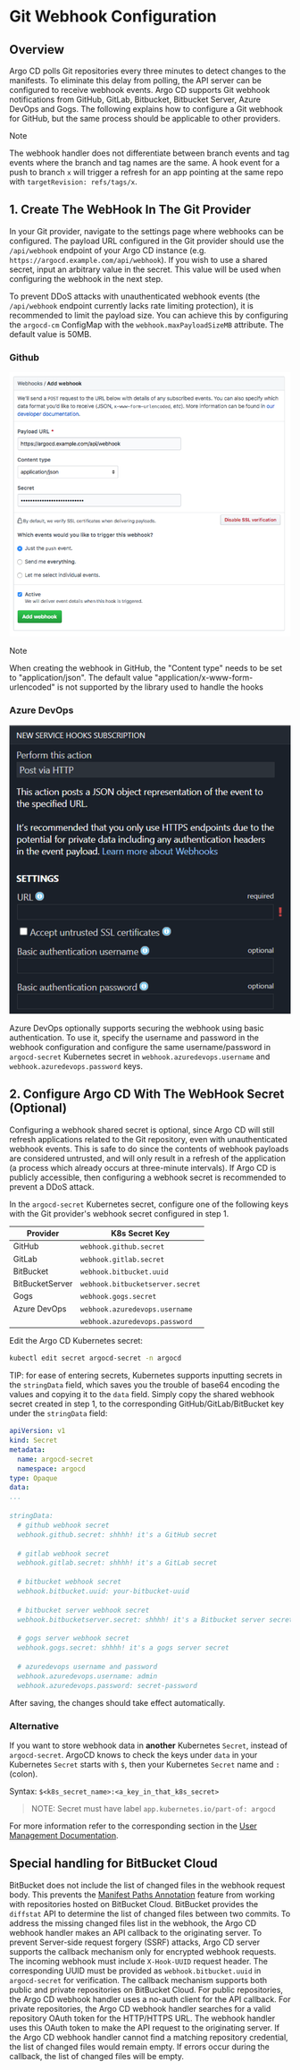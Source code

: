 # Git Webhook Configuration

## Overview

Argo CD polls Git repositories every three minutes to detect changes to the manifests. To eliminate
this delay from polling, the API server can be configured to receive webhook events. Argo CD supports
Git webhook notifications from GitHub, GitLab, Bitbucket, Bitbucket Server, Azure DevOps and Gogs. The following explains how to configure
a Git webhook for GitHub, but the same process should be applicable to other providers.

> [!NOTE]
> The webhook handler does not differentiate between branch events and tag events where the branch and tag names are
> the same. A hook event for a push to branch `x` will trigger a refresh for an app pointing at the same repo with
> `targetRevision: refs/tags/x`.

## 1. Create The WebHook In The Git Provider

In your Git provider, navigate to the settings page where webhooks can be configured. The payload
URL configured in the Git provider should use the `/api/webhook` endpoint of your Argo CD instance
(e.g. `https://argocd.example.com/api/webhook`). If you wish to use a shared secret, input an
arbitrary value in the secret. This value will be used when configuring the webhook in the next step.

To prevent DDoS attacks with unauthenticated webhook events (the `/api/webhook` endpoint currently lacks rate limiting protection), it is recommended to limit the payload size. You can achieve this by configuring the `argocd-cm` ConfigMap with the `webhook.maxPayloadSizeMB` attribute. The default value is 50MB.

### Github

![Add Webhook](../assets/webhook-config.png "Add Webhook")

> [!NOTE]
> When creating the webhook in GitHub, the "Content type" needs to be set to "application/json". The default value "application/x-www-form-urlencoded" is not supported by the library used to handle the hooks

### Azure DevOps

![Add Webhook](../assets/azure-devops-webhook-config.png "Add Webhook")

Azure DevOps optionally supports securing the webhook using basic authentication. To use it, specify the username and password in the webhook configuration and configure the same username/password in `argocd-secret` Kubernetes secret in
`webhook.azuredevops.username` and `webhook.azuredevops.password` keys.

## 2. Configure Argo CD With The WebHook Secret (Optional)

Configuring a webhook shared secret is optional, since Argo CD will still refresh applications
related to the Git repository, even with unauthenticated webhook events. This is safe to do since
the contents of webhook payloads are considered untrusted, and will only result in a refresh of the
application (a process which already occurs at three-minute intervals). If Argo CD is publicly
accessible, then configuring a webhook secret is recommended to prevent a DDoS attack.

In the `argocd-secret` Kubernetes secret, configure one of the following keys with the Git
provider's webhook secret configured in step 1.

| Provider        | K8s Secret Key                   |
|-----------------|----------------------------------|
| GitHub          | `webhook.github.secret`          |
| GitLab          | `webhook.gitlab.secret`          |
| BitBucket       | `webhook.bitbucket.uuid`         |
| BitBucketServer | `webhook.bitbucketserver.secret` |
| Gogs            | `webhook.gogs.secret`            |
| Azure DevOps    | `webhook.azuredevops.username`   |
|                 | `webhook.azuredevops.password`   |

Edit the Argo CD Kubernetes secret:

```bash
kubectl edit secret argocd-secret -n argocd
```

TIP: for ease of entering secrets, Kubernetes supports inputting secrets in the `stringData` field,
which saves you the trouble of base64 encoding the values and copying it to the `data` field.
Simply copy the shared webhook secret created in step 1, to the corresponding
GitHub/GitLab/BitBucket key under the `stringData` field:

```yaml
apiVersion: v1
kind: Secret
metadata:
  name: argocd-secret
  namespace: argocd
type: Opaque
data:
...

stringData:
  # github webhook secret
  webhook.github.secret: shhhh! it's a GitHub secret

  # gitlab webhook secret
  webhook.gitlab.secret: shhhh! it's a GitLab secret

  # bitbucket webhook secret
  webhook.bitbucket.uuid: your-bitbucket-uuid

  # bitbucket server webhook secret
  webhook.bitbucketserver.secret: shhhh! it's a Bitbucket server secret

  # gogs server webhook secret
  webhook.gogs.secret: shhhh! it's a gogs server secret

  # azuredevops username and password
  webhook.azuredevops.username: admin
  webhook.azuredevops.password: secret-password
```

After saving, the changes should take effect automatically.

### Alternative

If you want to store webhook data in **another** Kubernetes `Secret`, instead of `argocd-secret`. ArgoCD knows to check the keys under `data` in your Kubernetes `Secret` starts with `$`, then your Kubernetes `Secret` name and `:` (colon).

Syntax: `$<k8s_secret_name>:<a_key_in_that_k8s_secret>`

> NOTE: Secret must have label `app.kubernetes.io/part-of: argocd`

For more information refer to the corresponding section in the [User Management Documentation](user-management/index.md#alternative).

## Special handling for BitBucket Cloud
BitBucket does not include the list of changed files in the webhook request body.
This prevents the [Manifest Paths Annotation](high_availability.md#manifest-paths-annotation) feature from working with repositories hosted on BitBucket Cloud.
BitBucket provides the `diffstat` API to determine the list of changed files between two commits.
To address the missing changed files list in the webhook, the Argo CD webhook handler makes an API callback to the originating server.
To prevent Server-side request forgery (SSRF) attacks, Argo CD server supports the callback mechanism only for encrypted webhook requests.
The incoming webhook must include `X-Hook-UUID` request header. The corresponding UUID must be provided as `webhook.bitbucket.uuid` in `argocd-secret` for verification.
The callback mechanism supports both public and private repositories on BitBucket Cloud.
For public repositories, the Argo CD webhook handler uses a no-auth client for the API callback.
For private repositories, the Argo CD webhook handler searches for a valid repository OAuth token for the HTTP/HTTPS URL.
The webhook handler uses this OAuth token to make the API request to the originating server.
If the Argo CD webhook handler cannot find a matching repository credential, the list of changed files would remain empty.
If errors occur during the callback, the list of changed files will be empty.
